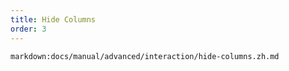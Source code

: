 ```yaml
---
title: Hide Columns
order: 3
---
```


`markdown:docs/manual/advanced/interaction/hide-columns.zh.md`
